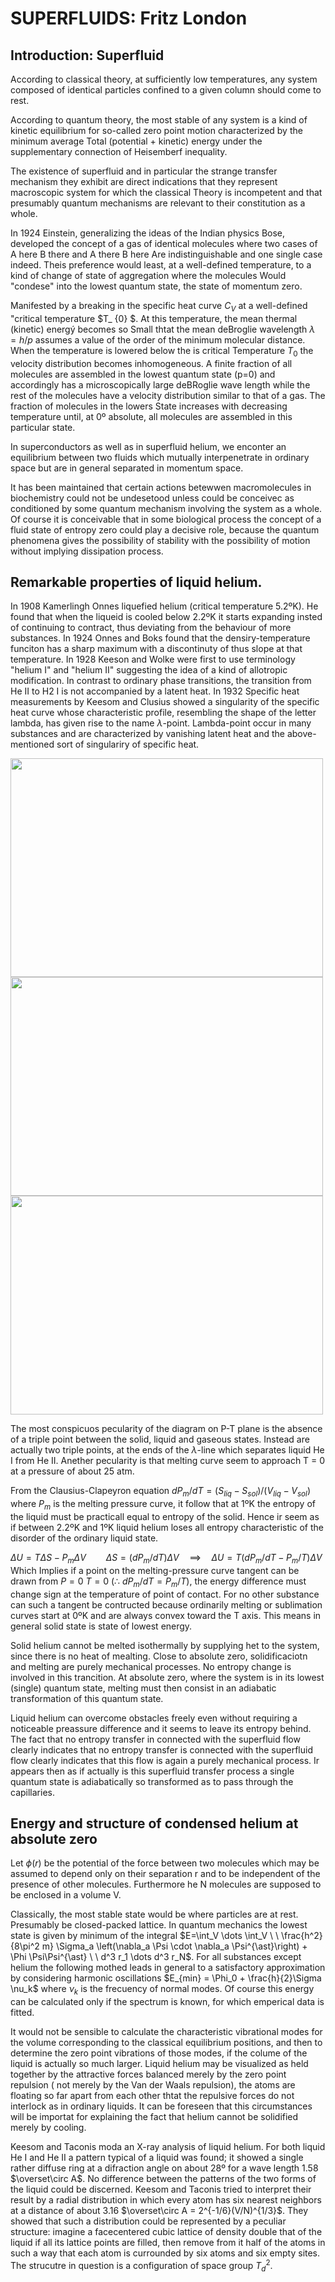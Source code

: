 
# SUPERFLUIDS: Fritz London

## Introduction: Superfluid 
According to classical theory, at sufficiently low temperatures, any system composed of identical particles confined to a given column should come to rest.

According to quantum theory, the most stable of any system is a kind of kinetic equilibrium for so-called zero point motion characterized by the minimum average 
Total (potential + kinetic) energy under the supplementary connection of Heisemberf inequality.

The existence of superfluid and in particular the strange transfer mechanism they exhibit are direct indications that they represent macroscopic system for which the classical 
Theory is incompetent and that presumably quantum mechanisms are relevant to their constitution as a whole.

In 1924 Einstein, generalizing the ideas of the Indian physics Bose, developed the concept of a gas of identical molecules where two cases of A here B there and A there B here 
Are indistinguishable and one single case indeed. Theis preference would least, at a well-defined temperature, to a kind of change of state of aggregation where the molecules 
Would "condese" into the lowest quantum state, the state of momentum zero.

Manifested by a breaking in the specific heat curve $C_{V}$ at a well-defined "critical temperature $T_ {0} $. At this temperature, the mean thermal (kinetic) energý becomes so 
Small thtat the mean deBroglie wavelength $\lambda = h/p$ assumes a value of the order of the minimum molecular distance. When the temperature is lowered below the is critical 
Temperature $T_0$ the velocity distribution becomes inhomogeneous. A finite fraction of all molecules are assembled in the lowest quantum state (p=0) and accordingly has a 
microscopically large deBRoglie wave length while the rest of the molecules have a velocity distribution similar to that of a gas. The fraction of molecules in the lowers 
State increases with decreasing temperature until, at 0º absolute, all molecules are assembled in this particular state.

In superconductors as well as in superfluid helium, we enconter an equilibrium between two fluids which mutually interpenetrate in ordinary space but are in general separated 
in momentum space. 

It has been maintained that certain actions betewwen macromolecules in biochemistry could not be undesetood unless could be conceivec as conditioned by some quantum mechanism 
involving the system as a whole. Of course it is conceivable that in some biological process the concept of a fluid state of entropy zero could play a decisive role, because 
the quantum phenomena gives the possibility of stability with the possibility of motion without implying dissipation process.

## Remarkable properties of liquid helium.

In 1908 Kamerlingh Onnes liquefied helium (critical temperature 5.2ºK). He found that when the liqueid is cooled below 2.2ºK it starts expanding insted of continuing to contract,
thus deviating from the behaviour of more substances.
In 1924 Onnes and Boks found that the densiry-temperature funciton has a sharp maximum with a discontinuty of thus slope at that temperature. 
In 1928 Keeson and Wolke were first to use terminology "helium I" and "helium II" suggesting the idea of a kind of allotropic modification. In contrast to ordinary phase transitions,
the transition from He II to H2 I is not accompanied by a latent heat.
In 1932 Specific heat measurements by Keesom and Clusius showed a singularity of the specific heat curve whose characteristic profile, resembling the shape of the letter lambda,
has given rise to the name $\lambda$-point. Lambda-point occur in many substances and are characterized by vanishing latent heat and the above-mentioned sort of singulariry of 
specific heat.

<img src="https://github.com/user-attachments/assets/35648c30-5ddd-452f-9857-348dd1f00637" width="500" height="350">
<img src="https://github.com/user-attachments/assets/1cba8300-7003-434b-b905-513ffb3f75d0" width="500" height="350">
<img src="https://github.com/user-attachments/assets/ffeb4624-3bec-4c1d-8748-370500bbc59c" width="500" height="350"> 

The most conspicuos pecularity of the diagram on P-T plane is the absence of a triple point between the solid, liquid and gaseous states. Instead are actually two triple points, at the ends of the $\lambda$-line which separates liquid He I from He II. Anether pecularity is that melting curve seem to approach T = 0 at a pressure of about 25 atm.

From the Clausius-Clapeyron equation $dP_m / dT =(S_{liq}-S_{sol})/(V_{liq}-V_{sol})$ where $P_m$ is the melting pressure curve, it follow that at 1ºK the entropy of the liquid must be practicall equal to entropy of the solid. Hence ir seem as if between 2.2ºK and 1ºK liquid helium loses all entropy characteristic of the disorder of the ordinary liquid state.

$\Delta U = T \Delta S - P_m \Delta V \qquad \Delta S = (dP_m/dT)\Delta V \quad \implies \quad \Delta U = T \left( dP_m / dT - P_m/T \right) \Delta V$ Which Implies if a point on the melting-pressure curve tangent can be drawn from $P=0$ $T=0$ $\left( \therefore \ dP_m / dT = P_m / T \right)$, the energy difference must change sign at the temperature of point of contact. For no other substance can such a tangent be contructed because ordinarily melting or sublimation curves start at 0ºK and are always convex toward the T axis. This means in general solid state is state of lowest energy.

Solid helium cannot be melted isothermally by supplying het to the system, since there is no heat of mealting. Close to absolute zero, solidificaciotn and melting are purely mechanical processes. No entropy change is involved in this trancition. At absolute zero, where the system is in its lowest (single) quantum state, melting must then consist in an adiabatic transformation of this quantum state.

Liquid helium can overcome obstacles freely even without requiring a noticeable preassure difference and it seems to leave its entropy behind. The fact that no entropy transfer in connected with the superfluid flow clearly indicates that no entropy transfer is connected with the superfluid flow clearly indicates that this flow is again a purely mechanical process. Ir appears then as if actually is this superfluid transfer process a single quantum state is adiabatically so transformed as to pass through the capillaries.

## Energy and structure of condensed helium at absolute zero

Let $\phi(r)$ be the potential of the force between two molecules which may be assumed to depend only on their separation r and to be independent of the presence of other molecules. Furthermore he N molecules are supposed to be enclosed in a volume V.

Classically, the most stable state would be where particles are at rest. Presumably be closed-packed lattice. In quantum mechanics the lowest state is given by minimum of the integral 
$E=\int_V \dots \int_V \ \ \frac{h^2}{8\pi^2 m} \Sigma_a \left(\nabla_a \Psi \cdot \nabla_a \Psi^{\ast}\right) + \Phi \Psi\Psi^{\ast} \ \ d^3 r_1 \dots d^3 r_N$. For all substances except helium the following mothed leads in general to a satisfactory approximation by considering harmonic oscillations $E_{min} = \Phi_0 + \frac{h}{2}\Sigma \nu_k$ where $\nu_k$ is the frecuency of normal modes. Of course this energy can be calculated only if the spectrum is known, for which emperical data is fitted. 

It would not be sensible to calculate the characteristic vibrational modes for the volume corresponding to the classical equilibrium positions, and then to determine the zero point vibrations of those modes, if the colume of the liquid is actually so much larger. Liquid helium may be visualized as held together by the attractive forces balanced merely by the zero point repulsion ( not merely by the Van der Waals repulsion), the atoms are floating so far apart from each other thtat the repulsive forces do not interlock as in ordinary liquids. It can be foreseen that this circumstances will be importat for explaining the fact that helium cannot be solidified merely by cooling.

Keesom and Taconis moda an X-ray analysis of liquid helium. For both liquid He I and He II a pattern typical of a liquid was found; it showed a single rather diffuse ring at a difraction angle on about 28º for a wave length 1.58 $\overset\circ A$. No difference between the patterns of the two forms of the liquid could be discerned. Keesom and Taconis tried to interpret their result by a radial distribution in which every atom has six nearest neighbors at a distance of about 3.16 $\overset\circ A = 2^{-1/6}(V/N)^{1/3}$. They showed that such a distribution could be represented by a peculiar structure: imagine a facecentered cubic lattice of density double that of the liquid if all its lattice points are filled, then remove from it half of the atoms in such a way that each atom is currounded by six atoms and six empty sites. The strucutre in question is a configuration of space group $T_d^2$. 
